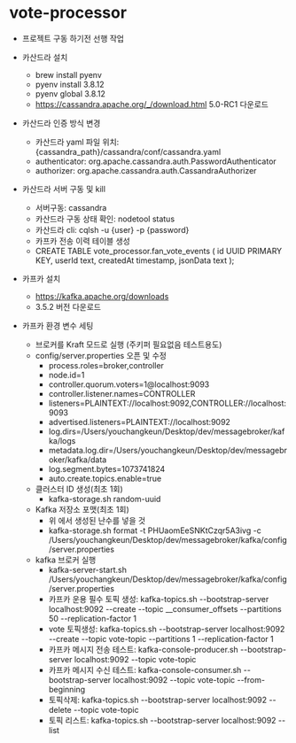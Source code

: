 # vote-processor

* 프로젝트 구동 하기전 선행 작업


* 카산드라 설치
    * brew install pyenv
    * pyenv install 3.8.12
    * pyenv global 3.8.12
    * https://cassandra.apache.org/_/download.html 5.0-RC1 다운로드
* 카산드라 인증 방식 변경
  * 카산드라 yaml 파일 위치: {cassandra_path}/cassandra/conf/cassandra.yaml
  * authenticator: org.apache.cassandra.auth.PasswordAuthenticator 
  * authorizer: org.apache.cassandra.auth.CassandraAuthorizer
* 카산드라 서버 구동 및 kill
  * 서버구동: cassandra
  * 카산드라 구동 상태 확인: nodetool status
  * 카산드라 cli: cqlsh -u {user} -p {password} 
  * 카프카 전송 이력 테이블 생성
  * CREATE TABLE vote_processor.fan_vote_events (
    id UUID PRIMARY KEY,
    userId text,
    createdAt timestamp,
    jsonData text
    );

* 카프카 설치
  * https://kafka.apache.org/downloads
  * 3.5.2 버전 다운로드
* 카프카 환경 변수 세팅
  * 브로커를 Kraft 모드로 실행 (주키퍼 필요없음 테스트용도)
  * config/server.properties 오픈 및 수정
    * process.roles=broker,controller
    * node.id=1
    * controller.quorum.voters=1@localhost:9093
    * controller.listener.names=CONTROLLER
    * listeners=PLAINTEXT://localhost:9092,CONTROLLER://localhost:9093
    * advertised.listeners=PLAINTEXT://localhost:9092
    * log.dirs=/Users/youchangkeun/Desktop/dev/messagebroker/kafka/logs
    * metadata.log.dir=/Users/youchangkeun/Desktop/dev/messagebroker/kafka/data
    * log.segment.bytes=1073741824
    * auto.create.topics.enable=true
  * 클러스터 ID 생성(최초 1회)
    * kafka-storage.sh random-uuid
  * Kafka 저장소 포맷(최초 1회)
    * 위 에서 생성된 난수를 넣을 것
    * kafka-storage.sh format -t PHUaomEeSNKtCzqr5A3ivg -c /Users/youchangkeun/Desktop/dev/messagebroker/kafka/config/server.properties
  * kafka 브로커 실행
    * kafka-server-start.sh /Users/youchangkeun/Desktop/dev/messagebroker/kafka/config/server.properties
    * 카프카 운용 필수 토픽 생성: kafka-topics.sh --bootstrap-server localhost:9092 --create --topic __consumer_offsets --partitions 50 --replication-factor 1
    * vote 토픽생성: kafka-topics.sh --bootstrap-server localhost:9092 --create --topic vote-topic --partitions 1 --replication-factor 1
    * 카프카 메시지 전송 테스트: kafka-console-producer.sh --bootstrap-server localhost:9092 --topic vote-topic
    * 카프카 메시지 수신 테스트: kafka-console-consumer.sh --bootstrap-server localhost:9092 --topic vote-topic --from-beginning
    * 토픽삭제: kafka-topics.sh --bootstrap-server localhost:9092 --delete --topic vote-topic
    * 토픽 리스트: kafka-topics.sh --bootstrap-server localhost:9092 --list
 